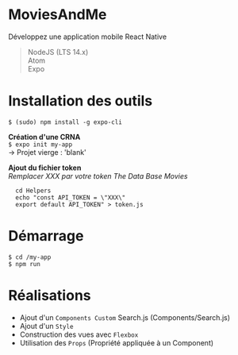 # MoviesAndMe

Développez une application mobile React Native

> NodeJS (LTS 14.x)  
> Atom  
> Expo  

# Installation des outils
`$ (sudo) npm install -g expo-cli`

**Création d'une CRNA**     
`$ expo init my-app`  
-> Projet vierge : 'blank'

**Ajout du fichier token**  
*Remplacer XXX par votre token The Data Base Movies*  
```
  cd Helpers
  echo "const API_TOKEN = \"XXX\"
  export default API_TOKEN" > token.js
```

# Démarrage  
`$ cd /my-app`  
`$ npm run`

# Réalisations  
- Ajout d'un `Components Custom` Search.js (Components/Search.js)
- Ajout d'un `Style`
- Construction des vues avec `Flexbox`
- Utilisation des `Props` (Propriété appliquée à un Component)
